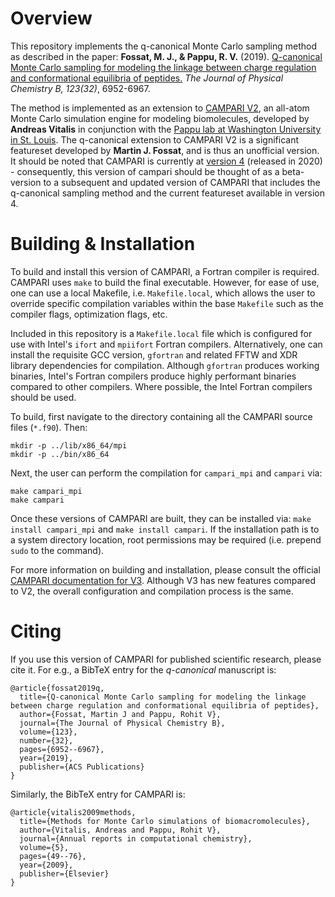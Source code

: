 # Overview

This repository implements the q-canonical Monte Carlo sampling method as described in the paper: **Fossat, M. J., & Pappu, R. V.** (2019). [Q-canonical Monte Carlo sampling for modeling the linkage between charge regulation and conformational equilibria of peptides.](https://doi.org/10.1021/acs.jpcb.9b05206) *The Journal of Physical Chemistry B, 123(32)*, 6952-6967.

The method is implemented as an extension to [CAMPARI V2](http://campari.sourceforge.net/), an all-atom Monte Carlo simulation engine for modeling biomolecules, developed by **Andreas Vitalis** in conjunction with the [Pappu lab at Washington University in St. Louis](http://pappu.wustl.edu). The q-canonical extension to CAMPARI V2 is a significant featureset developed by **Martin J. Fossat**, and is thus an unofficial version. It should be noted that CAMPARI is currently at [version 4](http://campari.sourceforge.net/V4) (released in 2020) - consequently, this version of campari should be thought of as a beta-version to a subsequent and updated version of CAMPARI that includes the q-canonical sampling method and the current featureset available in version 4.

# Building & Installation

To build and install this version of CAMPARI, a Fortran compiler is required. CAMPARI uses `make` to build the final executable. However, for ease of use, one can use a local Makefile, i.e. `Makefile.local`, which allows the user to override specific compilation variables within the base `Makefile` such as the compiler flags, optimization flags, etc.

Included in this repository is a `Makefile.local` file which is configured for use with Intel's `ifort` and `mpiifort` Fortran compilers. Alternatively, one can install the requisite GCC version, `gfortran` and related FFTW and XDR library dependencies for compilation. Although `gfortran` produces working binaries, Intel's Fortran compilers produce highly performant binaries compared to other compilers. Where possible, the Intel Fortran compilers should be used.

To build, first navigate to the directory containing all the CAMPARI source files (`*.f90`). Then:

```
mkdir -p ../lib/x86_64/mpi
mkdir -p ../bin/x86_64
```

Next, the user can perform the compilation for `campari_mpi` and `campari` via:

```
make campari_mpi
make campari
```

Once these versions of CAMPARI are built, they can be installed via: `make install campari_mpi` and `make install campari`. If the installation path is to a system directory location, root permissions may be required (i.e. prepend `sudo` to the command).

For more information on building and installation, please consult the official [CAMPARI documentation for V3](http://campari.sourceforge.net/V3/install.html). Although V3 has new features compared to V2, the overall configuration and compilation process is the same.

# Citing

If you use this version of CAMPARI for published scientific research, please cite it. For e.g., a BibTeX entry for the *q-canonical* manuscript is:

```
@article{fossat2019q,
  title={Q-canonical Monte Carlo sampling for modeling the linkage between charge regulation and conformational equilibria of peptides},
  author={Fossat, Martin J and Pappu, Rohit V},
  journal={The Journal of Physical Chemistry B},
  volume={123},
  number={32},
  pages={6952--6967},
  year={2019},
  publisher={ACS Publications}
}
```

Similarly, the BibTeX entry for CAMPARI is:

```
@article{vitalis2009methods,
  title={Methods for Monte Carlo simulations of biomacromolecules},
  author={Vitalis, Andreas and Pappu, Rohit V},
  journal={Annual reports in computational chemistry},
  volume={5},
  pages={49--76},
  year={2009},
  publisher={Elsevier}
}
```
